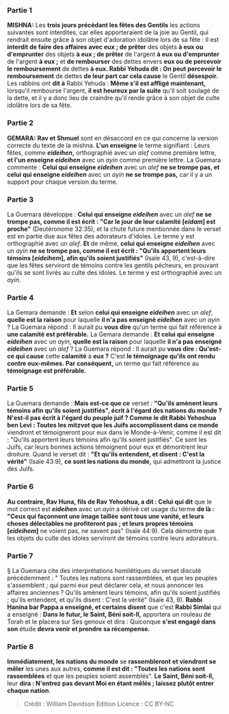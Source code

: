 
### Partie 1
<strong>MISHNA:</strong> Les <b>trois jours précédant les fêtes des Gentils</b> les actions suivantes sont interdites, car elles apporteraient de la joie au Gentil, qui rendrait ensuite grâce à son objet d'adoration idolâtre lors de sa fête : Il est <b>interdit de faire des affaires avec eux ; de prêter</b> des objets <b>à eux ou d'emprunter</b> des objets <b>à eux ; de prêter</b> de l'argent <b>à eux ou d'emprunter</b> de l'argent <b>à eux ;</b> et <b>de rembourser</b> des dettes envers <b>eux ou de percevoir le remboursement</b> de dettes <b>à eux. Rabbi Yehuda dit : On peut percevoir le remboursement</b> de dettes <b>de leur part car cela cause</b> le Gentil <b>désespoir.</b> Les rabbins ont <b>dit à</b> Rabbi Yehuda : <b>Même s'il est affligé maintenant,</b> lorsqu'il rembourse l'argent, <b>il est heureux par la suite</b> qu'il soit soulagé de la dette, et il y a donc lieu de craindre qu'il rende grâce à son objet de culte idolâtre lors de sa fête.

### Partie 2
<strong>GEMARA:</strong> <b>Rav et Shmuel</b> sont en désaccord en ce qui concerne la version correcte du texte de la mishna. <b>L'un enseigne</b> le terme signifiant : Leurs fêtes, comme <b><i>eideihen</i>,</b> orthographié avec un <i>alef</i> comme première lettre, <b>et l'un enseigne <i>eideihen</i></b> avec un <i>ayin</i> comme première lettre. La Guemara commente : <b>Celui qui enseigne <i>eideihen</i></b> avec un <i>alef</i> <b>ne se trompe pas, et celui qui enseigne <i>eideihen</i></b> avec un <i>ayin</i> <b>ne se trompe pas,</b> car il y a un support pour chaque version du terme.

### Partie 3
La Guemara développe : <b>Celui qui enseigne <i>eideihen</i></b> avec un <i>alef</i> <b>ne se trompe pas, comme il est écrit : "Car le jour de leur calamité [<i>eidam</i>] est proche"</b> (Deutéronome 32:35), et la chute future mentionnée dans le verset est en partie due aux fêtes des adorateurs d'idoles. Le terme y est orthographié avec un <i>alef</i>. <b>Et</b> de même, <b>celui qui enseigne <i>eideihen</i></b> avec un <i>ayin</i> <b>ne se trompe pas, comme il est écrit : "Qu'ils apportent leurs témoins [<i>eideihem</i>], afin qu'ils soient justifiés"</b> (Isaïe 43, 9), c'est-à-dire que les fêtes serviront de témoins contre les gentils pécheurs, en prouvant qu'ils se sont livrés au culte des idoles. Le terme y est orthographié avec un <i>ayin</i>.

### Partie 4
La Gemara demande : <b>Et</b> selon <b>celui qui enseigne <i>eideihen</i></b> avec un <i>alef</i>, <b>quelle est la raison</b> pour laquelle <b>il n'a pas enseigné <i>eideihen</i></b> avec un <i>ayin</i> ? La Guemara répond : Il aurait pu <b>vous dire</b> qu'un terme qui fait référence à <b>une calamité est préférable.</b> La Gemara demande : <b>Et celui qui enseigne <i>eideihen</i></b> avec un <i>ayin</i>, <b>quelle est la raison</b> pour laquelle <b>il n'a pas enseigné <i>eideihen</i></b> avec un <i>alef</i> ? La Guemara répond : Il aurait pu <b>vous dire : Qu'est-ce qui cause</b> cette <b>calamité</b> à <b>eux ?</b> C'est <b>le témoignage qu'ils ont rendu contre eux-mêmes. Par conséquent,</b> un terme qui fait référence au <b>témoignage est préférable.</b>

### Partie 5
La Guemara demande : <b>Mais est-ce que ce</b> verset : <b>"Qu'ils amènent leurs témoins afin qu'ils soient justifiés", écrit à l'égard des nations du monde ? N'est-il pas écrit à l'égard du peuple juif ? Comme le dit Rabbi Yehoshua ben Levi : Toutes les mitzvot que les Juifs accomplissent dans ce monde</b> viendront et témoigneront pour eux dans le Monde-à-Venir, comme il est dit : "Qu'ils apportent leurs témoins afin qu'ils soient justifiés". Ce sont les Juifs,</b> car leurs bonnes actions témoignent pour eux et démontrent leur droiture. Quand le verset dit : <b>"Et qu'ils entendent, et disent : C'est la vérité"</b> (Isaïe 43:9), <b>ce sont les nations du monde,</b> qui admettront la justice des Juifs.

### Partie 6
<b>Au contraire, Rav Huna, fils de Rav Yehoshua, a dit : Celui qui dit</b> que le mot correct est <b><i>eideihen</i></b> avec un <i>ayin</i> a dérivé cet usage du terme <b>de là : "Ceux qui façonnent une image taillée sont tous une vanité, et leurs choses délectables ne profiteront pas ; et leurs propres témoins [<i>eideihem</i>]</b> ne voient pas, ne savent pas" (Isaïe 44:9). Cela démontre que les objets du culte des idoles serviront de témoins contre leurs adorateurs.

### Partie 7
§ La Guemara cite des interprétations homilétiques du verset discuté précédemment : " Toutes les nations sont rassemblées, et que les peuples s'assemblent ; qui parmi eux peut déclarer cela, et nous annoncer les affaires anciennes ? Qu'ils amènent leurs témoins, afin qu'ils soient justifiés ; qu'ils entendent, et qu'ils disent : C'est la vérité" (Isaïe 43, 9). <b>Rabbi Ḥanina bar Pappa a enseigné, et certains disent</b> que c'est <b>Rabbi Simlai</b> qui a enseigné : <b>Dans le futur, le Saint, Béni soit-Il,</b> apportera un rouleau de Torah et le placera sur Ses genoux et dira :</b> Quiconque <b>s'est engagé dans son</b> étude <b>devra venir et prendre sa récompense.</b>

### Partie 8
<b>Immédiatement, les nations du monde</b> se <b>rassembleront</b> <b>et viendront se mêler</b> les unes aux autres, <b>comme il est dit : "Toutes les nations sont rassemblées</b> et que les peuples soient assemblés". <b>Le Saint, Béni soit-Il,</b> leur <b>dira : N'entrez pas devant Moi en étant mêlés ; laissez plutôt entrer chaque nation</b>.

>Crédit : William Davidson Edition
>Licence : CC BY-NC